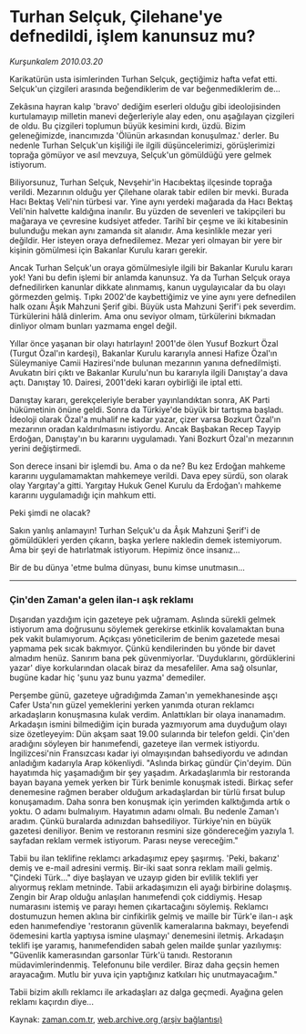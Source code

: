 # Turhan Selçuk, Çilehane'ye defnedildi, işlem kanunsuz mu?

*Kurşunkalem 2010.03.20*

<td class="columnist-detail">
<p>Karikatürün usta isimlerinden Turhan Selçuk, geçtiğimiz hafta vefat etti. Selçuk'un çizgileri arasında beğendiklerim de var beğenmediklerim de...</p>
<p>
<div id="haberMetinDiv">
<p>Zekâsına hayran kalıp 'bravo' dediğim eserleri olduğu gibi ideolojisinden kurtulamayıp milletin manevi değerleriyle alay eden, onu aşağılayan çizgileri de oldu. Bu çizgileri toplumun büyük kesimini kırdı, üzdü. Bizim geleneğimizde, inancımızda 'Ölünün arkasından konuşulmaz.' derler. Bu nedenle Turhan Selçuk'un kişiliği ile ilgili düşüncelerimizi, görüşlerimizi toprağa gömüyor ve asıl mevzuya, Selçuk'un gömüldüğü yere gelmek istiyorum.
<p>Biliyorsunuz, Turhan Selçuk, Nevşehir'in Hacıbektaş ilçesinde toprağa verildi. Mezarının olduğu yer Çilehane olarak tabir edilen bir mevki. Burada Hacı Bektaş Veli'nin türbesi var. Yine aynı yerdeki mağarada da Hacı Bektaş Veli'nin halvette kaldığına inanılır. Bu yüzden de sevenleri ve takipçileri bu mağaraya ve çevresine kudsiyet atfeder. Tarihî bir çeşme ve iki kitabesinin bulunduğu mekan aynı zamanda sit alanıdır. Ama kesinlikle mezar yeri değildir. Her isteyen oraya defnedilemez. Mezar yeri olmayan bir yere bir kişinin gömülmesi için Bakanlar Kurulu kararı gerekir.
<p>Ancak Turhan Selçuk'un oraya gömülmesiyle ilgili bir Bakanlar Kurulu kararı yok! Yani bu defin işlemi bir anlamda kanunsuz. Ya da Turhan Selçuk oraya defnedilirken kanunlar dikkate alınmamış, kanun uygulayıcalar da bu olayı görmezden gelmiş. Tıpkı 2002'de kaybettiğimiz ve yine aynı yere defnedilen halk ozanı Âşık Mahzuni Şerif gibi. Büyük usta Mahzuni Şerif'i pek severdim. Türkülerini hâlâ dinlerim. Ama onu seviyor olmam, türkülerini bıkmadan dinliyor olmam bunları yazmama engel değil. 
<p>Yıllar önce yaşanan bir olayı hatırlayın! 2001'de ölen Yusuf Bozkurt Özal (Turgut Özal'ın kardeşi), Bakanlar Kurulu kararıyla annesi Hafize Özal'ın Süleymaniye Camii Haziresi'nde bulunan mezarının yanına defnedilmişti. Avukatın biri çıktı ve Bakanlar Kurulu'nun bu kararıyla ilgili Danıştay'a dava açtı. Danıştay 10. Dairesi, 2001'deki kararı oybirliği ile iptal etti.
<p>Danıştay kararı, gerekçeleriyle beraber yayınlandıktan sonra, AK Parti hükümetinin önüne geldi. Sonra da Türkiye'de büyük bir tartışma başladı. İdeoloji olarak Özal'a muhalif ne kadar yazar, çizer varsa Bozkurt Özal'ın mezarının oradan kaldırılmasını istiyordu. Ancak Başbakan Recep Tayyip Erdoğan, Danıştay'ın bu kararını uygulamadı. Yani Bozkurt Özal'ın mezarının yerini değiştirmedi. 
<p>Son derece insani bir işlemdi bu. Ama o da ne? Bu kez Erdoğan mahkeme kararını uygulamamaktan mahkemeye verildi. Dava epey sürdü, son olarak olay Yargıtay'a gitti. Yargıtay Hukuk Genel Kurulu da Erdoğan'ı mahkeme kararını uygulamadığı için mahkum etti. 
<p>Peki şimdi ne olacak?
<p>Sakın yanlış anlamayın! Turhan Selçuk'u da Âşık Mahzuni Şerif'i de gömüldükleri yerden çıkarın, başka yerlere nakledin demek istemiyorum. Ama bir şeyi de hatırlatmak istiyorum. Hepimiz önce insanız... 
<p>Bir de bu dünya 'etme bulma dünyası, bunu kimse unutmasın... 
<p><hr/>
<p><h3>Çin'den Zaman'a gelen ilan-ı aşk reklamı </h3>
<p>Dışarıdan yazdığım için gazeteye pek uğramam. Aslında sürekli gelmek istiyorum ama doğrusunu söylemek gerekirse etkinlik kovalamaktan buna pek vakit bulamıyorum. Açıkçası yöneticilerim de benim gazetede mesai yapmama pek sıcak bakmıyor. Çünkü kendilerinden bu yönde bir davet almadım henüz. Sanırım bana pek güvenmiyorlar. 'Duyduklarını, gördüklerini yazar' diye korkularından olacak biraz da mesafeliler. Ama sağ olsunlar, bugüne kadar hiç 'şunu yaz bunu yazma' demediler.
<p>Perşembe günü, gazeteye uğradığımda Zaman'ın yemekhanesinde aşçı Cafer Usta'nın güzel yemeklerini yerken yanımda oturan reklamcı arkadaşların konuşmasına kulak verdim. Anlattıkları bir olaya inanamadım. Arkadaşın ismini bilmediğim için burada yazmıyorum ama duyduğum olayı size özetleyeyim: Dün akşam saat 19.00 sularında bir telefon geldi. Çin'den aradığını söyleyen bir hanımefendi, gazeteye ilan vermek istiyordu. İngilizcesi'nin Fransızcası kadar iyi olmayışından bahsediyordu ve adından anladığım kadarıyla Arap kökenliydi. "Aslında birkaç gündür Çin'deyim. Dün hayatımda hiç yaşamadığım bir şey yaşadım. Arkadaşlarımla bir restoranda bayan bayana yemek yerken bir Türk benimle konuşmak istedi. Birkaç sefer denemesine rağmen beraber olduğum arkadaşlardan bir türlü fırsat bulup konuşamadım. Daha sonra ben konuşmak için yerimden kalktığımda artık o yoktu. O adamı bulmalıyım. Hayatımın adamı olmalı. Bu nedenle Zaman'ı aradım. Çünkü buralarda adınızdan bahsediliyor. Türkiye'nin en büyük gazetesi deniliyor. Benim ve restoranın resmini size göndereceğim yazıyla 1. sayfadan reklam vermek istiyorum. Parası neyse vereceğim."
<p>Tabii bu ilan teklifine reklamcı arkadaşımız epey şaşırmış. 'Peki, bakarız' demiş ve e-mail adresini vermiş. Bir-iki saat sonra reklam maili gelmiş. "Çindeki Türk..." diye başlayan ve uzayıp giden bir evlilik teklifi yer alıyormuş reklam metninde. Tabii arkadaşımızın eli ayağı birbirine dolaşmış. Zengin bir Arap olduğu anlaşılan hanımefendi çok ciddiymiş. Hesap numarasını istemiş ve parayı hemen çıkartacağını söylemiş. Reklamcı dostumuzun hemen aklına bir cinfikirlik gelmiş ve maille bir Türk'e ilan-ı aşk eden hanımefendiye 'restoranın güvenlik kameralarına bakmayı, beyefendi ödemesini kartla yaptıysa ismine ulaşmayı' denemesini iletmiş. Arkadaşın teklifi işe yaramış, hanımefendiden sabah gelen mailde şunlar yazılıymış: "Güvenlik kamerasından garsonlar Türk'ü tanıdı. Restoranın müdavimlerindenmiş. Telefonunu bile verdiler. Biraz daha geçsin hemen arayacağım. Mutlu bir yuva için yaptığınız katkıları hiç unutmayacağım."
<p>Tabii bizim akıllı reklamcı ile arkadaşları az dalga geçmedi. Ayağına gelen reklamı kaçırdın diye... </p></p></p></p></p></p></p></p></p></p></p></p></p></p></p></div>
</p>
<a href="http://web.archive.org/web/20101224234932/mailto:kursunkalem@zaman.com.tr">
</a></td>

Kaynak: [zaman.com.tr](http://zaman.com.tr/yazar.do?yazino=963489), [web.archive.org (arşiv bağlantısı)](http://web.archive.org/web/20101224234932/http://zaman.com.tr/yazar.do?yazino=963489)
